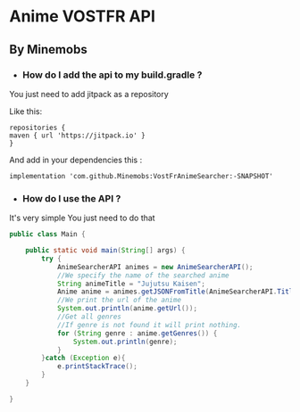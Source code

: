 # Anime VOSTFR API

## By Minemobs

- ### How do I add the api to my build.gradle ?

You just need to add jitpack as a repository

Like this:

```
repositories {
maven { url 'https://jitpack.io' }
}
```

And add in your dependencies this :

`implementation 'com.github.Minemobs:VostFrAnimeSearcher:-SNAPSHOT'`

- ### How do I use the API ?

It's very simple
You just need to do that

```java
public class Main {

    public static void main(String[] args) {
        try {
            AnimeSearcherAPI animes = new AnimeSearcherAPI();
            //We specify the name of the searched anime
            String animeTitle = "Jujutsu Kaisen";
            Anime anime = animes.getJSONFromTitle(AnimeSearcherAPI.TitleType.TITLE, animeTitle);
            //We print the url of the anime
            System.out.println(anime.getUrl());
            //Get all genres
            //If genre is not found it will print nothing.
            for (String genre : anime.getGenres()) {
                System.out.println(genre);
            }
        }catch (Exception e){
            e.printStackTrace();
        }
    }

}
```